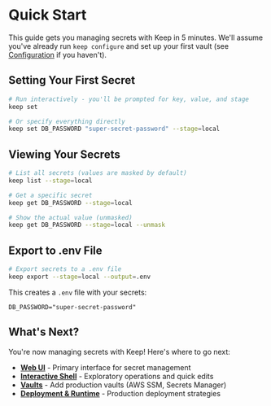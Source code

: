 # Quick Start

This guide gets you managing secrets with Keep in 5 minutes. We'll assume you've already run `keep configure` and set up your first vault (see [Configuration](./configuration) if you haven't).

## Setting Your First Secret

```bash
# Run interactively - you'll be prompted for key, value, and stage
keep set

# Or specify everything directly
keep set DB_PASSWORD "super-secret-password" --stage=local
```

## Viewing Your Secrets

```bash
# List all secrets (values are masked by default)
keep list --stage=local

# Get a specific secret
keep get DB_PASSWORD --stage=local

# Show the actual value (unmasked)
keep get DB_PASSWORD --stage=local --unmask
```

## Export to .env File

```bash
# Export secrets to a .env file
keep export --stage=local --output=.env
```

This creates a `.env` file with your secrets:
```env
DB_PASSWORD="super-secret-password"
```

## What's Next?

You're now managing secrets with Keep! Here's where to go next:

- **[Web UI](./web-ui/)** - Primary interface for secret management
- **[Interactive Shell](./shell)** - Exploratory operations and quick edits
- **[Vaults](./vaults)** - Add production vaults (AWS SSM, Secrets Manager)
- **[Deployment & Runtime](./deployment/)** - Production deployment strategies